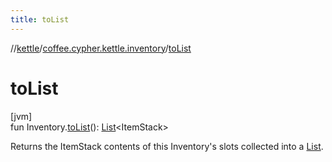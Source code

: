 ```yaml
---
title: toList
---
```

//[kettle](../../index.html)/[coffee.cypher.kettle.inventory](index.html)/[toList](to-list.html)



# toList



[jvm]\
fun Inventory.[toList](to-list.html)(): [List](https://kotlinlang.org/api/latest/jvm/stdlib/kotlin.collections/-list/index.html)&lt;ItemStack&gt;



Returns the ItemStack contents of this Inventory's slots collected into a [List](https://kotlinlang.org/api/latest/jvm/stdlib/kotlin.collections/-list/index.html).





